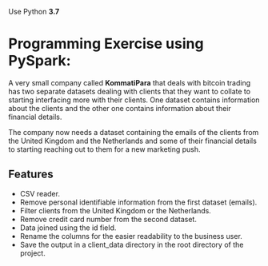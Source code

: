 Use Python **3.7**

# Programming Exercise using PySpark:

A very small company called **KommatiPara** that deals with bitcoin trading has two separate datasets dealing with clients that they want to collate to starting interfacing more with their clients. One dataset contains information about the clients and the other one contains information about their financial details.

The company now needs a dataset containing the emails of the clients from the United Kingdom and the Netherlands and some of their financial details to starting reaching out to them for a new marketing push.


## Features
- CSV reader.
- Remove personal identifiable information from the first dataset (emails).
- Filter clients from the United Kingdom or the Netherlands.
- Remove credit card number from the second dataset.
- Data joined using the id field.
- Rename the columns for the easier readability to the business user.
- Save the output in a client_data directory in the root directory of the project.
